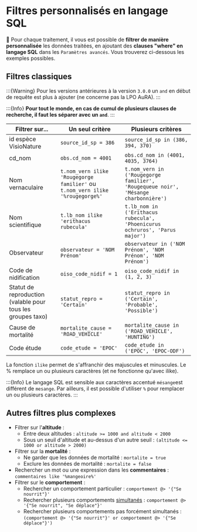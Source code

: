 # Filtres personnalisés en langage SQL

📢 Pour chaque traitement, il vous est possible de **filtrer de manière personnalisée** les données traitées, en ajoutant des **clauses "where" en langage SQL** dans les `Paramètres avancés`. Vous trouverez ci-dessous les exemples possibles.

## Filtres classiques

:::{Warning}
Pour les versions antérieures à la version `3.0.0` un `and` en début de requête est plus à ajouter (ne concerne pas la LPO AuRA).
:::

:::{Info}
**Pour tout le monde, en cas de cumul de plusieurs clauses de recherche, il faut les séparer avec un `and`**.
:::

|Filtrer sur...|Un seul critère|Plusieurs critères|
|-|-|-|
|id espèce VisioNature|`source_id_sp = 386`|`source_id_sp in (386, 394, 370)`|
|cd_nom|`obs.cd_nom = 4001`|`obs.cd_nom in (4001, 4035, 3764)`|
|Nom vernaculaire|`t.nom_vern ilike 'Rougegorge familier'` ou `t.nom_vern ilike '%rougegorge%'`|`t.nom_vern in ('Rougegorge familier', 'Rougequeue noir', 'Mésange charbonnière')`|
|Nom scientifique|`t.lb_nom ilike 'erithacus rubecula'`|`t.lb_nom in ('Erithacus rubecula', 'Phoenicurus ochruros', 'Parus major')`|
|Observateur|`observateur = 'NOM Prénom'`|`observateur in ('NOM Prénom', 'NOM Prénom', 'NOM Prénom')`|
|Code de nidification|`oiso_code_nidif = 1`|`oiso_code_nidif in (1, 2, 3)`|
|Statut de reproduction (valable pour tous les groupes taxo)|`statut_repro = 'Certain'`|`statut_repro in ('Certain', 'Probable', 'Possible')`|
|Cause de mortalité|`mortalite_cause = 'ROAD_VEHICLE'`|`mortalite_cause in ('ROAD_VEHICLE', 'HUNTING')`|
|Code étude|`code_etude = 'EPOC'`|`code_etude in ('EPOC', 'EPOC-ODF')`|

La fonction `ilike` permet de s'affranchir des majuscules et minuscules. Le % remplace un ou plusieurs caractères (et ne fonctionne qu'avec ilike).

:::{Info}
Le langage SQL est sensible aux caractères accentué `mésange`est différent de `mesange`. Par ailleurs, il est possible d'utiliser `%` pour remplacer un ou plusieurs caractères.
:::


## Autres filtres plus complexes

- Filtrer sur l'**altitude** :
  - Entre deux altitudes : `altitude >= 1000 and altitude < 2000`
  - Sous un seuil d'altitude et au-dessus d'un autre seuil : `(altitude <= 1000 or altitude > 2000)`
- Filtrer sur la **mortalité** :
  - Ne garder que les données de mortalité : `mortalite = true`
  - Exclure les données de mortalité : `mortalite = false`
- Rechercher un mot ou une expression dans les **commentaires** : `commentaires like '%mangeoire%'`
- Filtrer sur le **comportement** :
  - Rechercher un comportement particulier : `comportement @> '{"Se nourrit"}'`
  - Rechercher plusieurs comportements <u>simultanés</u> : `comportement @> '{"Se nourrit", "Se déplace"}'`
  - Rechercher plusieurs comportements pas forcément simultanés : `(comportement @> '{"Se nourrit"}' or comportement @> '{"Se déplace"}')`
